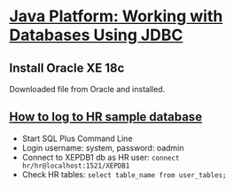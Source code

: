 # [Java Platform: Working with Databases Using JDBC](https://app.pluralsight.com/library/courses/jdbc-java-platform-working-with-databases/table-of-contents)

## Install Oracle XE 18c

Downloaded file from Oracle and installed.

## [How to log to HR sample database](https://www.youtube.com/watch?v=wKvojzCCdBk)

- Start SQL Plus Command Line
- Login username: system, password: oadmin
- Connect to XEPDB1 db as HR user: `connect hr/hr@localhost:1521/XEPDB1`
- Check HR tables: `select table_name from user_tables;`

